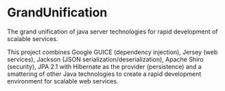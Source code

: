 GrandUnification
================

The grand unification of java server technologies for rapid development of scalable services.

This project combines Google GUICE (dependency injection), Jersey (web services),
Jackson (JSON serialization/deserialization), Apache Shiro (security), JPA 2.1 with
Hibernate as the provider (persistence) and a smattering of other Java technologies
to create a rapid development environment for scalable web services.


